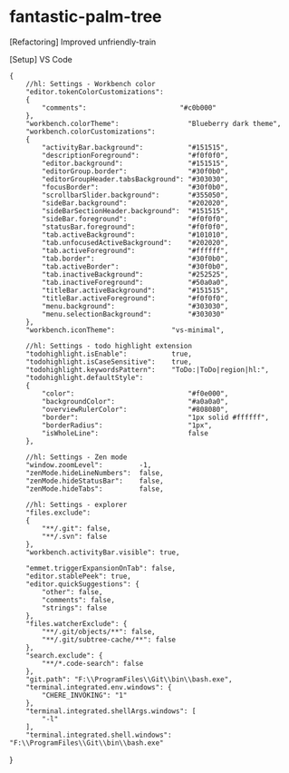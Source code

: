 # fantastic-palm-tree
[Refactoring] Improved unfriendly-train

[Setup] VS Code

    {
        //hl: Settings - Workbench color
        "editor.tokenColorCustomizations": 
        {
            "comments":                       "#c0b000"
        },
        "workbench.colorTheme":                 "Blueberry dark theme",
        "workbench.colorCustomizations": 
        {
            "activityBar.background":           "#151515",
            "descriptionForeground":            "#f0f0f0",
            "editor.background":                "#151515",
            "editorGroup.border":               "#30f0b0",
            "editorGroupHeader.tabsBackground": "#303030",
            "focusBorder":                      "#30f0b0",
            "scrollbarSlider.background":       "#355050",
            "sideBar.background":               "#202020",
            "sideBarSectionHeader.background":  "#151515",
            "sideBar.foreground":               "#f0f0f0",
            "statusBar.foreground":             "#f0f0f0",
            "tab.activeBackground":             "#101010",
            "tab.unfocusedActiveBackground":    "#202020",
            "tab.activeForeground":             "#ffffff",
            "tab.border":                       "#30f0b0",
            "tab.activeBorder":                 "#30f0b0",
            "tab.inactiveBackground":           "#252525",
            "tab.inactiveForeground":           "#50a0a0",
            "titleBar.activeBackground":        "#151515",
            "titleBar.activeForeground":        "#f0f0f0",
            "menu.background":                  "#303030",
            "menu.selectionBackground":         "#303030"
        },
        "workbench.iconTheme":              "vs-minimal",
        
        //hl: Settings - todo highlight extension
        "todohighlight.isEnable":           true,
        "todohighlight.isCaseSensitive":    true,
        "todohighlight.keywordsPattern":    "ToDo:|ToDo|region|hl:",
        "todohighlight.defaultStyle": 
        {
            "color":                            "#f0e000",
            "backgroundColor":                  "#a0a0a0",
            "overviewRulerColor":               "#808080",
            "border":                           "1px solid #ffffff",
            "borderRadius":                     "1px",
            "isWholeLine":                      false
        },
        
        //hl: Settings - Zen mode
        "window.zoomLevel":         -1,
        "zenMode.hideLineNumbers":  false,
        "zenMode.hideStatusBar":    false,
        "zenMode.hideTabs":         false,

        //hl: Settings - explorer
        "files.exclude": 
        {
            "**/.git": false,
            "**/.svn": false
        },
        "workbench.activityBar.visible": true,

        "emmet.triggerExpansionOnTab": false,
        "editor.stablePeek": true,
        "editor.quickSuggestions": {
            "other": false,
            "comments": false,
            "strings": false
        },
        "files.watcherExclude": {
            "**/.git/objects/**": false,
            "**/.git/subtree-cache/**": false
        },
        "search.exclude": {
            "**/*.code-search": false
        },
        "git.path": "F:\\ProgramFiles\\Git\\bin\\bash.exe",
        "terminal.integrated.env.windows": {
            "CHERE_INVOKING": "1"
        },
        "terminal.integrated.shellArgs.windows": [
            "-l"
        ],
        "terminal.integrated.shell.windows": "F:\\ProgramFiles\\Git\\bin\\bash.exe"
  }
